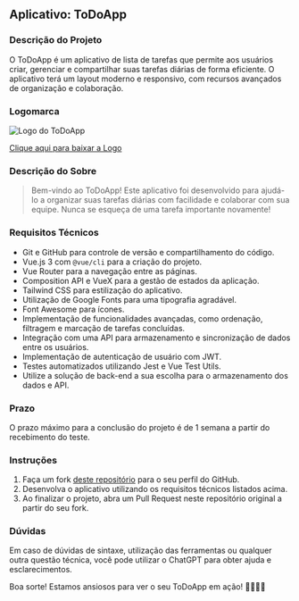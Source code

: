 ## Aplicativo: ToDoApp

### Descrição do Projeto
O ToDoApp é um aplicativo de lista de tarefas que permite aos usuários criar, gerenciar e compartilhar suas tarefas diárias de forma eficiente. O aplicativo terá um layout moderno e responsivo, com recursos avançados de organização e colaboração.

### Logomarca
![Logo do ToDoApp](https://hackmd.io/_uploads/ByqlkxDqh.png)

[Clique aqui para baixar a Logo](https://drive.google.com/drive/folders/1x5ZhEqCx9hEL1i6yV9ufQaZ0QCqdgJ0R?usp=drive_link)

### Descrição do Sobre
> Bem-vindo ao ToDoApp! Este aplicativo foi desenvolvido para ajudá-lo a organizar suas tarefas diárias com facilidade e colaborar com sua equipe. Nunca se esqueça de uma tarefa importante novamente!

### Requisitos Técnicos
- Git e GitHub para controle de versão e compartilhamento do código.
- Vue.js 3 com `@vue/cli` para a criação do projeto.
- Vue Router para a navegação entre as páginas.
- Composition API e VueX para a gestão de estados da aplicação.
- Tailwind CSS para estilização do aplicativo.
- Utilização de Google Fonts para uma tipografia agradável.
- Font Awesome para ícones.
- Implementação de funcionalidades avançadas, como ordenação, filtragem e marcação de tarefas concluídas.
- Integração com uma API para armazenamento e sincronização de dados entre os usuários.
- Implementação de autenticação de usuário com JWT.
- Testes automatizados utilizando Jest e Vue Test Utils.
- Utilize a solução de back-end a sua escolha para o armazenamento dos dados e API.

### Prazo
O prazo máximo para a conclusão do projeto é de 1 semana a partir do recebimento do teste.

### Instruções
1. Faça um fork [deste repositório](https://github.com/jun1orDev/ToDoApp) para o seu perfil do GitHub.
2. Desenvolva o aplicativo utilizando os requisitos técnicos listados acima.
3. Ao finalizar o projeto, abra um Pull Request neste repositório original a partir do seu fork.

### Dúvidas
Em caso de dúvidas de sintaxe, utilização das ferramentas ou qualquer outra questão técnica, você pode utilizar o ChatGPT para obter ajuda e esclarecimentos.

Boa sorte! Estamos ansiosos para ver o seu ToDoApp em ação! 👏🧑‍💻🚀

